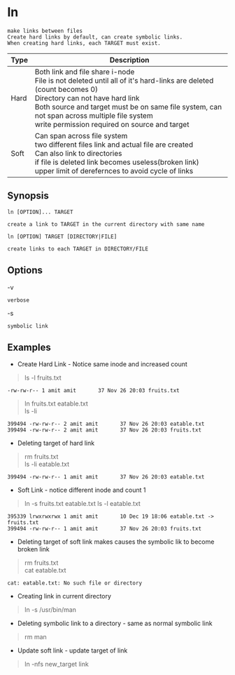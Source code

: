 # ln

    make links between files
    Create hard links by default, can create symbolic links.
    When creating hard links, each TARGET must exist.

|Type|Description|
|--|--|
|Hard|Both link and file share i-node <br>File is not deleted until all of it's hard-links are deleted (count becomes 0)<br>Directory can not have hard link<br>Both source and target must be on same file system, can not span across multiple file system<br>write permission required on source and target|
|Soft|Can span across file system<br>two different files link and actual file are created<br>Can also link to directories<br>if file is deleted link becomes useless(broken link)<br>upper limit of derefernces to avoid cycle of links|

## Synopsis

`ln [OPTION]... TARGET`

    create a link to TARGET in the current directory with same name
`ln [OPTION] TARGET [DIRECTORY|FILE]`

    create links to each TARGET in DIRECTORY/FILE

## Options

-v

    verbose
-s

    symbolic link

## Examples

* Create Hard Link - Notice same inode and increased count

> ls -l fruits.txt

    -rw-rw-r-- 1 amit amit       37 Nov 26 20:03 fruits.txt
> ln fruits.txt eatable.txt  
> ls -li

    399494 -rw-rw-r-- 2 amit amit       37 Nov 26 20:03 eatable.txt
    399494 -rw-rw-r-- 2 amit amit       37 Nov 26 20:03 fruits.txt

* Deleting target of hard link

> rm fruits.txt  
> ls -li eatable.txt

    399494 -rw-rw-r-- 1 amit amit       37 Nov 26 20:03 eatable.txt

* Soft Link - notice different inode and count 1

> ln -s fruits.txt eatable.txt
> ls -l eatable.txt

    395339 lrwxrwxrwx 1 amit amit       10 Dec 19 18:06 eatable.txt -> fruits.txt
    399494 -rw-rw-r-- 1 amit amit       37 Nov 26 20:03 fruits.txt

* Deleting target of soft link makes causes the symbolic lik to become broken link

> rm fruits.txt  
> cat eatable.txt

    cat: eatable.txt: No such file or directory

* Creating link in current directory

> ln -s /usr/bin/man

* Deleting symbolic link to a directory - same as normal symbolic link

> rm man

* Update soft link - update target of link

> ln -nfs new_target link
